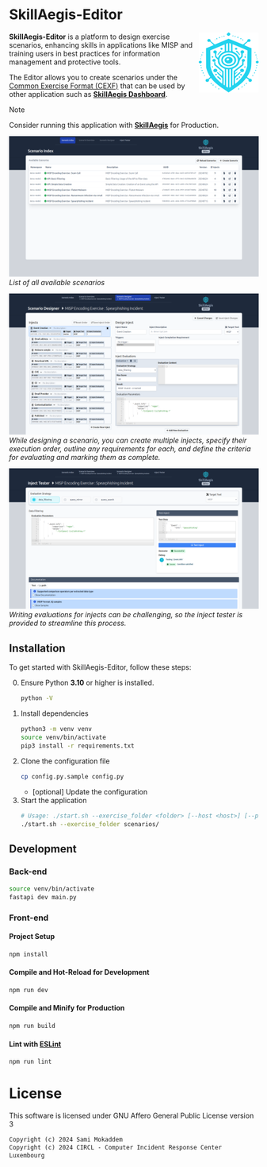 # SkillAegis-Editor
<img alt="SkillAegis Logo" align="right" src="src/assets/skillaegis-logo.svg"/> 

**SkillAegis-Editor** is a platform to design exercise scenarios, enhancing skills in applications like MISP and training users in best practices for information management and protective tools.

The Editor allows you to create scenarios under the [Common Exercise Format (CEXF)](https://misp.github.io/cexf/) that can be used by other application such as **[SkillAegis Dashboard](https://github.com/MISP/SkillAegis-Dashboard)**.

> [!NOTE]  
> Consider running this application with **[SkillAegis](https://github.com/MISP/SkillAegis)** for Production.


![SkillAegis Editor Scenario Index](./docs/SkillAegis-Editor_index.png)
*List of all available scenarios*

![SkillAegis Editor Scenario Designer](./docs/SkillAegis-Editor_designer.png)
*While designing a scenario, you can create multiple injects, specify their execution order, outline any requirements for each, and define the criteria for evaluating and marking them as complete.*

![SkillAegis Editor Inject Tester](./docs/SkillAegis-Editor_inject-tester.png)
*Writing evaluations for injects can be challenging, so the inject tester is provided to streamline this process.*


## Installation

To get started with SkillAegis-Editor, follow these steps:

0. Ensure Python **3.10** or higher is installed.
    ```bash
    python -V
    ```
1. Install dependencies
   ```bash
   python3 -m venv venv
   source venv/bin/activate
   pip3 install -r requirements.txt
   ```
2. Clone the configuration file
    ```bash
    cp config.py.sample config.py
    ```
    - [optional] Update the configuration
3. Start the application
   ```bash
   # Usage: ./start.sh --exercise_folder <folder> [--host <host>] [--port <port>]
   ./start.sh --exercise_folder scenarios/
   ```

## Development

### Back-end
```bash
source venv/bin/activate
fastapi dev main.py
```

### Front-end

#### Project Setup

```sh
npm install
```

#### Compile and Hot-Reload for Development

```sh
npm run dev
```

#### Compile and Minify for Production

```sh
npm run build
```

#### Lint with [ESLint](https://eslint.org/)

```sh
npm run lint
```

# License
This software is licensed under GNU Affero General Public License version 3

```
Copyright (c) 2024 Sami Mokaddem
Copyright (c) 2024 CIRCL - Computer Incident Response Center Luxembourg
```
